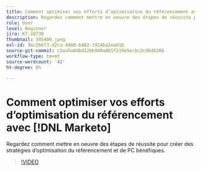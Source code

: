 ```yaml
---
title: Comment optimiser vos efforts d’optimisation du référencement avec [!DNL Marketo]
description: Regardez comment mettre en oeuvre des étapes de réussite pour créer des stratégies d’optimisation du référencement et de PC bénéfiques.
role: User
level: Beginner
jira: KT-10730
thumbnail: 345400.jpeg
exl-id: 9bc2b6f3-d2ca-4408-b482-1914ba2ea01b
source-git-commit: c2aa5a0dbd22bb949a865f219e5ecbc2c96d6286
workflow-type: tm+mt
source-wordcount: '42'
ht-degree: 0%

---
```


# Comment optimiser vos efforts d’optimisation du référencement avec [!DNL Marketo]

Regardez comment mettre en oeuvre des étapes de réussite pour créer des stratégies d’optimisation du référencement et de PC bénéfiques.

>[!VIDEO](https://video.tv.adobe.com/v/345400/?quality=12&learn=on)
